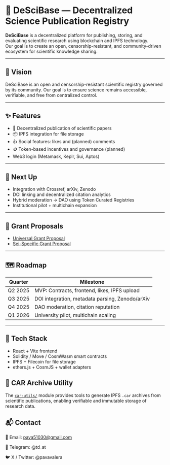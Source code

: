 # 🧠 DeSciBase — Decentralized Science Publication Registry

**DeSciBase** is a decentralized platform for publishing, storing, and evaluating scientific research using blockchain and IPFS technology.  
Our goal is to create an open, censorship-resistant, and community-driven ecosystem for scientific knowledge sharing.

---

## 🧬 Vision

DeSciBase is an open and censorship-resistant scientific registry governed by its community. Our goal is to ensure science remains accessible, verifiable, and free from centralized control.

---

## ✨ Features

- 📄 Decentralized publication of scientific papers
- 📦 IPFS integration for file storage
- 👍 Social features: likes and (planned) comments
- 🪙 Token-based incentives and governance (planned)
- Web3 login (Metamask, Keplr, Sui, Aptos)

---

## 🚀 Next Up

- Integration with Crossref, arXiv, Zenodo
- DOI linking and decentralized citation analytics
- Hybrid moderation → DAO using Token Curated Registries
- Institutional pilot + multichain expansion

---

## 📄 Grant Proposals

- [Universal Grant Proposal](./grant-proposal-universal.md)  
- [Sei-Specific Grant Proposal](./grant-proposal-sei.md)

---

## 🗺 Roadmap

| Quarter | Milestone |
|---------|-----------|
| Q2 2025 | MVP: Contracts, frontend, likes, IPFS upload |
| Q3 2025 | DOI integration, metadata parsing, Zenodo/arXiv |
| Q4 2025 | DAO moderation, citation reputation |
| Q1 2026 | University pilot, multichain scaling |

---

## 🔧 Tech Stack

- React + Vite frontend  
- Solidity / Move / CosmWasm smart contracts  
- IPFS + Filecoin for file storage  
- ethers.js + CosmJS + wallet adapters

## 🧰 CAR Archive Utility

The [`car-utils/`](./car-utils/README.md) module provides tools to generate IPFS `.car` archives from scientific publications, enabling verifiable and immutable storage of research data.

## 📬 Contact

📧 Email: pava51030@gmail.com

💬 Telegram: @td_at

🐦 X / Twitter: @pavavalera


   
